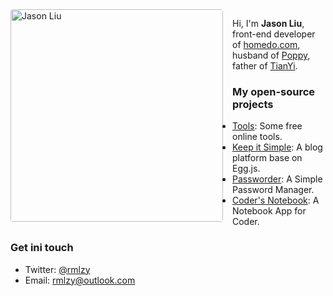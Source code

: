 <img align="left" src="https://poppython.oss-cn-beijing.aliyuncs.com/pdf_report/39ba7bcf-0602-4481-af81-6d02d64b331e__WechatIMG52.jpeg" alt="Jason Liu" height="340px" style="margin-right: 15px; border-radius: 4px;" />

Hi, I'm **Jason Liu**, front-end developer of [homedo.com](https://www.homedo.com/), husband of [Poppy](http://poppython.com/blog/about-poppy.html), father of [TianYi](http://poppython.com/blog/playing-games-with-my-son.html).

### My open-source projects
- [Tools](http://util.city): Some free online tools.
- [Keep it Simple](http://poppython.com): A blog platform base on Egg.js.
- [Passworder](https://github.com/rmlzy/passworder): A Simple Password Manager.
- [Coder's Notebook](https://github.com/rmlzy/coder-notebook): A Notebook App for Coder.

### Get ini touch
- Twitter: [@rmlzy](https://twitter.com/rmlzy)
- Email: <a href="mailto:rmlzy@outlook.com">rmlzy@outlook.com</a>